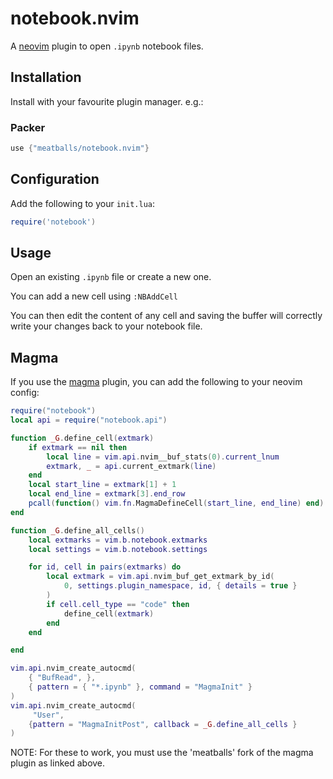 # notebook.nvim
A [neovim](https://neovim.io) plugin to open `.ipynb` notebook files.

## Installation
Install with your favourite plugin manager. e.g.:

### Packer
```lua
use {"meatballs/notebook.nvim"}
```

## Configuration
Add the following to your `init.lua`:

```lua
require('notebook')
```

## Usage
Open an existing `.ipynb` file or create a new one.

You can add a new cell using `:NBAddCell`

You can then edit the content of any cell and saving the buffer will correctly write your changes back to your notebook file.

## Magma
If you use the [magma](https://github.com/meatballs/magma-nvim) plugin, you can add the following to your neovim config:

```lua
require("notebook")
local api = require("notebook.api")

function _G.define_cell(extmark)
    if extmark == nil then
        local line = vim.api.nvim__buf_stats(0).current_lnum
        extmark, _ = api.current_extmark(line)
    end
    local start_line = extmark[1] + 1
    local end_line = extmark[3].end_row
    pcall(function() vim.fn.MagmaDefineCell(start_line, end_line) end)
end

function _G.define_all_cells()
    local extmarks = vim.b.notebook.extmarks
    local settings = vim.b.notebook.settings

    for id, cell in pairs(extmarks) do
        local extmark = vim.api.nvim_buf_get_extmark_by_id(
            0, settings.plugin_namespace, id, { details = true }
        )
        if cell.cell_type == "code" then
            define_cell(extmark)
        end
    end

end

vim.api.nvim_create_autocmd(
    { "BufRead", },
    { pattern = { "*.ipynb" }, command = "MagmaInit" }
)
vim.api.nvim_create_autocmd(
     "User",
    {pattern = "MagmaInitPost", callback = _G.define_all_cells }
)
```

NOTE: For these to work, you must use the 'meatballs' fork of the magma plugin as linked above.
